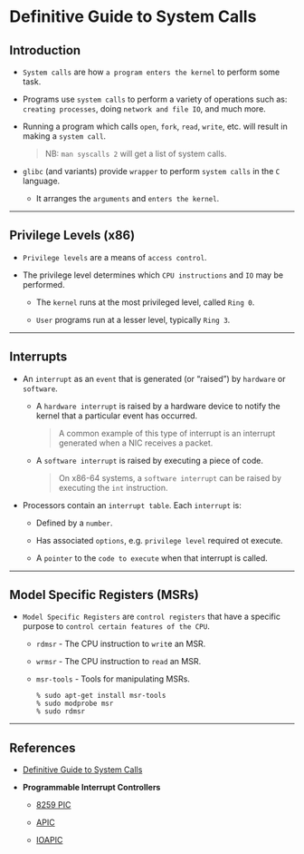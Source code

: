 # Definitive Guide to System Calls

## Introduction

* `System calls` are how `a program enters the kernel` to perform some task. 

* Programs use `system calls` to perform a variety of operations such as: `creating processes`, doing `network and file IO`, and much more.

* Running a program which calls `open`, `fork`, `read`, `write`, etc. will result in making a `system call`.

    
    > NB:  `man syscalls 2` will get a list of system calls.

* `glibc` (and variants) provide `wrapper` to perform `system calls` in the `C` language.

    * It arranges the `arguments` and `enters the kernel`.

---

## Privilege Levels (x86)

* `Privilege levels` are a means of `access control`. 

* The privilege level determines which `CPU instructions` and `IO` may be performed.

    * The `kernel` runs at the most privileged level, called `Ring 0`.
    
    * `User` programs run at a lesser level, typically `Ring 3`.

---

## Interrupts

* An `interrupt` as an `event` that is generated (or “raised”) by `hardware` or `software`.

    * A `hardware interrupt` is raised by a hardware device to notify the kernel that a particular event has occurred. 
    
        > A common example of this type of interrupt is an interrupt generated when a NIC receives a packet.

    * A `software interrupt` is raised by executing a piece of code. 
    
        > On x86-64 systems, a `software interrupt` can be raised by executing the `int` instruction.

* Processors contain an `interrupt table`. Each `interrupt` is:

    * Defined by a `number`.
    
    * Has associated `options`, e.g. `privilege level` required ot execute. 

    * A `pointer` to the `code to execute` when that interrupt is called.

---

## Model Specific Registers (MSRs)

* `Model Specific Registers` are `control registers` that have a specific purpose to `control certain features of the CPU`.

    * `rdmsr` - The CPU instruction to `writ`e an MSR. 
    
    * `wrmsr` - The CPU instruction to `read` an MSR.

    * `msr-tools` - Tools for manipulating MSRs.

        ```
        % sudo apt-get install msr-tools
        % sudo modprobe msr
        % sudo rdmsr
        ```

---

## References

* [Definitive Guide to System Calls](https://blog.packagecloud.io/eng/2016/04/05/the-definitive-guide-to-linux-system-calls/)


* __Programmable Interrupt Controllers__

    * [8259 PIC](https://wiki.osdev.org/8259_PIC)

    * [APIC](https://wiki.osdev.org/APIC)

    * [IOAPIC](https://wiki.osdev.org/IOAPIC)
